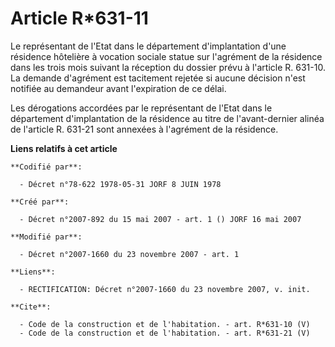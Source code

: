 # Article R*631-11

Le représentant de l'Etat dans le département d'implantation d'une résidence hôtelière à vocation sociale statue sur
l'agrément de la résidence dans les trois mois suivant la réception du dossier prévu à l'article R. 631-10. La demande
d'agrément est tacitement rejetée si aucune décision n'est notifiée au demandeur avant l'expiration de ce délai. 

Les dérogations accordées par le représentant de l'Etat dans le département d'implantation de la résidence au titre de
l'avant-dernier alinéa de l'article R. 631-21 sont annexées à l'agrément de la résidence.

**Liens relatifs à cet article**

	**Codifié par**:

	  - Décret n°78-622 1978-05-31 JORF 8 JUIN 1978

	**Créé par**:

	  - Décret n°2007-892 du 15 mai 2007 - art. 1 () JORF 16 mai 2007

	**Modifié par**:

	  - Décret n°2007-1660 du 23 novembre 2007 - art. 1

	**Liens**:

	  - RECTIFICATION: Décret n°2007-1660 du 23 novembre 2007, v. init.

	**Cite**:

	  - Code de la construction et de l'habitation. - art. R*631-10 (V)
	  - Code de la construction et de l'habitation. - art. R*631-21 (V)
